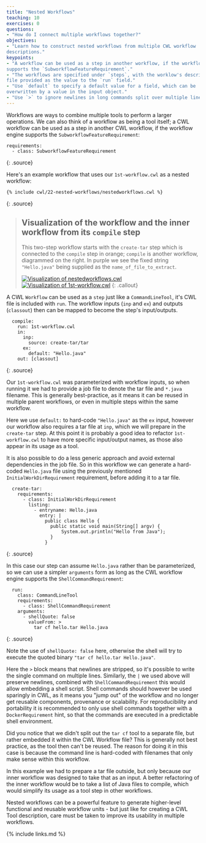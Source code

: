 ```yaml
---
title: "Nested Workflows"
teaching: 10
exercises: 0
questions:
- "How do I connect multiple workflows together?"
objectives:
- "Learn how to construct nested workflows from multiple CWL workflow
descriptions."
keypoints:
- "A workflow can be used as a step in another workflow, if the workflow engine
supports the `SubworkflowFeatureRequirement`."
- "The workflows are specified under `steps`, with the worklow's description
file provided as the value to the `run` field."
- "Use `default` to specify a default value for a field, which can be
overwritten by a value in the input object."
- "Use `>` to ignore newlines in long commands split over multiple lines."
---
```

Workflows are ways to combine multiple tools to perform a larger operations.
We can also think of a workflow as being a tool itself; a CWL workflow can be
used as a step in another CWL workflow, if the workflow engine supports the
`SubworkflowFeatureRequirement`:


~~~
requirements:
  - class: SubworkflowFeatureRequirement
~~~
{: .source}

Here's an example workflow that uses our `1st-workflow.cwl` as a nested
workflow:

~~~
{% include cwl/22-nested-workflows/nestedworkflows.cwl %}
~~~
{: .source}

> ## Visualization of the workflow and the inner workflow from its `compile` step
> This two-step workflow starts with the `create-tar` step which is connected to
> the `compile` step in orange; `compile` is another workflow, diagrammed on the
> right. In purple we see the fixed string `"Hello.java"` being supplied as the
> `name_of_file_to_extract`.
> 
> <a href="https://view.commonwl.org/workflows/github.com/common-workflow-language/user_guide/blob/gh-pages/_includes/cwl/22-nested-workflows/nestedworkflows.cwl"><img
src="https://view.commonwl.org/graph/svg/github.com/common-workflow-language/user_guide/blob/gh-pages/_includes/cwl/22-nested-workflows/nestedworkflows.cwl"
alt="Visualization of nestedworkflows.cwl" /></a>
> <a href="https://view.commonwl.org/workflows/github.com/common-workflow-language/user_guide/blob/gh-pages/_includes/cwl/22-nested-workflows/1st-workflow.cwl"><img
src="https://view.commonwl.org/graph/svg/github.com/common-workflow-language/user_guide/blob/gh-pages/_includes/cwl/22-nested-workflows/1st-workflow.cwl"
alt="Visualization of 1st-workflow.cwl" /></a>
{: .callout}

A CWL `Workflow` can be used as a `step` just like a `CommandLineTool`, it's CWL
file is included with `run`. The workflow inputs (`inp` and `ex`) and outputs
(`classout`) then can be mapped to become the step's input/outputs.

~~~
  compile:
    run: 1st-workflow.cwl
    in:
      inp:
        source: create-tar/tar
      ex:
        default: "Hello.java"
    out: [classout]
~~~
{: .source}

Our `1st-workflow.cwl` was parameterized with workflow inputs, so when running
it we had to provide a job file to denote the tar file and `*.java` filename.
This is generally best-practice, as it means it can be reused in multiple parent
workflows, or even in multiple steps within the same workflow.

Here we use `default:` to hard-code `"Hello.java"` as the `ex` input, however
our workflow also requires a tar file at `inp`, which we will prepare in the
`create-tar` step. At this point it is probably a good idea to refactor
`1st-workflow.cwl` to have more specific input/output names, as those also
appear in its usage as a tool.

It is also possible to do a less generic approach and avoid external
dependencies in the job file. So in this workflow we can generate a hard-coded
`Hello.java` file using the previously mentioned `InitialWorkDirRequirement`
requirement, before adding it to a tar file.

~~~
  create-tar:
    requirements:
      - class: InitialWorkDirRequirement
        listing:
          - entryname: Hello.java
            entry: |
              public class Hello {
                public static void main(String[] argv) {
                    System.out.println("Hello from Java");
                }
              }
~~~
{: .source}

In this case our step can assume `Hello.java` rather than be parameterized, so
we can use a simpler `arguments` form as long as the CWL workflow engine
supports the `ShellCommandRequirement`:

~~~
  run:
    class: CommandLineTool
    requirements:
      - class: ShellCommandRequirement
    arguments:
      - shellQuote: false
        valueFrom: >
          tar cf hello.tar Hello.java
~~~
{: .source}

Note the use of `shellQuote: false` here, otherwise the shell will try to
execute the quoted binary `"tar cf hello.tar Hello.java"`.

Here the `>` block means that newlines are stripped, so it's possible to write
the single command on multiple lines. Similarly, the `|` we used above will
preserve newlines, combined with `ShellCommandRequirement` this would allow
embedding a shell script.
Shell commands should however be used sparingly in CWL, as it means you
"jump out" of the workflow and no longer get reusable components, provenance or
scalability. For reproducibility and portability it is recommended to only use
shell commands together with a `DockerRequirement` hint, so that the commands
are executed in a predictable shell environment.

Did you notice that we didn't split out the `tar cf` tool to a separate file,
but rather embedded it within the CWL Workflow file? This is generally not best
practice, as the tool then can't be reused. The reason for doing it in this case
is because the command line is hard-coded with filenames that only make sense
within this workflow.

In this example we had to prepare a tar file outside, but only because our inner
workflow was designed to take that as an input. A better refactoring of the
inner workflow would be to take a list of Java files to compile, which would
simplify its usage as a tool step in other workflows.

Nested workflows can be a powerful feature to generate higher-level functional
and reusable workflow units - but just like for creating a CWL Tool description,
care must be taken to improve its usability in multiple workflows.

{% include links.md %}
